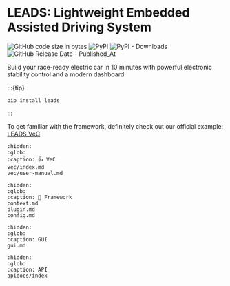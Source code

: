 # LEADS: Lightweight Embedded Assisted Driving System

![GitHub code size in bytes](https://img.shields.io/github/languages/code-size/ProjectNeura/LEADS)
![PyPI](https://img.shields.io/pypi/v/leads)
![PyPI - Downloads](https://img.shields.io/pypi/dm/leads)
![GitHub Release Date - Published_At](https://img.shields.io/github/release-date/ProjectNeura/LEADS)

Build your race-ready electric car in 10 minutes with powerful electronic stability control and a modern dashboard.

:::{tip}

```shell
pip install leads
```

:::

To get familiar with the framework, definitely check out our official example: [LEADS VeC](vec).

```{toctree}
:hidden:
:glob:
:caption: 👍 VeC
vec/index.md
vec/user-manual.md
```

```{toctree}
:hidden:
:glob:
:caption: 🔧 Framework
context.md
plugin.md
config.md
```

```{toctree}
:hidden:
:glob:
:caption: GUI
gui.md
```

```{toctree}
:hidden:
:glob:
:caption: API
apidocs/index
```
